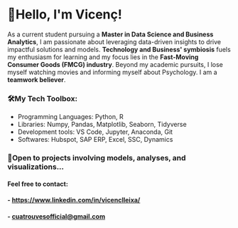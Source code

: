 # 👋Hello, I'm Vicenç!

As a current student pursuing a **Master in Data Science and Business Analytics**, I am passionate about leveraging data-driven insights to drive impactful solutions and models. **Technology and Business' symbiosis** fuels my enthusiasm for learning and my focus lies in the **Fast-Moving Consumer Goods (FMCG) industry**. Beyond my academic pursuits, I lose myself watching movies and informing myself about Psychology. I am a **teamwork believer**.

### 🛠️My Tech Toolbox: 
- Programming Languages: Python, R
- Libraries: Numpy, Pandas, Matplotlib, Seaborn, Tidyverse
- Development tools: VS Code, Jupyter, Anaconda, Git
- Softwares: Hubspot, SAP ERP, Excel, SSC, Dynamics

### 🫡Open to projects involving models, analyses, and visualizations...
#### Feel free to contact:
#### - https://www.linkedin.com/in/vicenclleixa/
#### - cuatrouvesofficial@gmail.com



<!---
vicenclleixa/vicenclleixa is a ✨ special ✨ repository because its `README.md` (this file) appears on your GitHub profile.
You can click the Preview link to take a look at your changes.
--->
